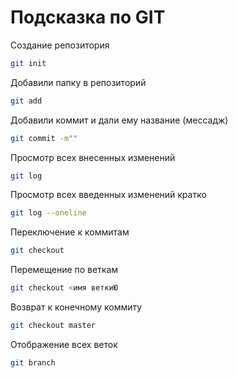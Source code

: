 # Подсказка по GIT

Создание репозитория
```sh
git init
```

Добавили папку в репозиторий
```sh
git add
```

Добавили коммит и дали ему название (мессадж)
```sh
git commit -m""
```

Просмотр всех внесенных изменений
```sh
git log
```

Просмотр всех введенных изменений кратко
```sh
git log --oneline
```

Переключение к коммитам
```sh
git checkout
```
Перемещение по веткам
```sh
git checkout <имя веткиЮ
```

Возврат к конечному коммиту
```sh
git checkout master
```

Отображение всех веток
```sh
git branch
```
